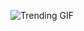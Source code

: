 
<!-- GIF_SECTION -->
![Trending GIF](https://media0.giphy.com/media/v1.Y2lkPThiYjIxNzcyZ2gxZWVla2V2djV1MnVmN3ExOWlubDMzMGV1Mm54Mm9hZWJsYnNrdyZlcD12MV9naWZzX3NlYXJjaCZjdD1n/3oKIPeLAaOhrv8JJ7y/giphy.gif)
<!-- END_GIF_SECTION -->

